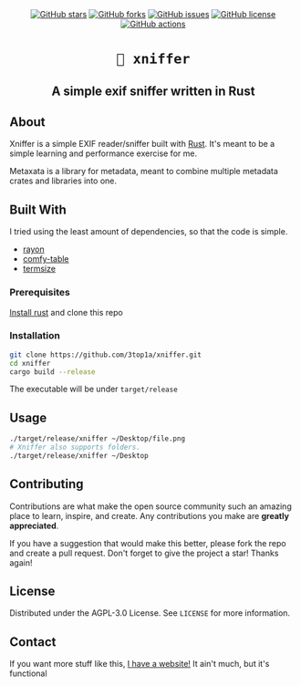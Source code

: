 <div id="top"></div>
<div align="center">
	<a href="https://github.com/3top1a/xniffer/stargazers"><img alt="GitHub stars" src="https://img.shields.io/github/stars/3top1a/xniffer?style=for-the-badge"></a>
	<a href="https://github.com/3top1a/xniffer/network"><img alt="GitHub forks" src="https://img.shields.io/github/forks/3top1a/xniffer?style=for-the-badge"></a>
	<a href="https://github.com/3top1a/xniffer/issues"><img alt="GitHub issues" src="https://img.shields.io/github/issues/3top1a/xniffer?style=for-the-badge"></a>
	<a href="https://github.com/3top1a/xniffer/blob/main/LICENSE"><img alt="GitHub license" src="https://img.shields.io/github/license/3top1a/xniffer?style=for-the-badge"></a>
	<a href="https://github.com/3top1a/xniffer/actions/workflows/rust.yml"><img alt="GitHub actions" src="https://github.com/xniffer/xniffer/actions/workflows/rust.yml/badge.svg"></a>
	<h1><code>📃 xniffer</code></h1>
	<h2>A simple exif sniffer written in Rust</h2>
</div>

## About

Xniffer is a simple EXIF reader/sniffer built with [Rust](https://www.rust-lang.org/).
It's meant to be a simple learning and performance exercise for me.

Metaxata is a library for metadata, meant to combine multiple metadata crates and libraries into one.

## Built With
I tried using the least amount of dependencies, so that the code is simple.

- [rayon](https://github.com/rayon-rs/rayon)
- [comfy-table](https://github.com/Nukesor/comfy-table)
- [termsize](https://github.com/softprops/termsize)

### Prerequisites
[Install rust](https://www.rust-lang.org/tools/install) and clone this repo

### Installation
```bash
git clone https://github.com/3top1a/xniffer.git
cd xniffer
cargo build --release
```

The executable will be under `target/release`

## Usage
```bash
./target/release/xniffer ~/Desktop/file.png
# Xniffer also supports folders.
./target/release/xniffer ~/Desktop
```

## Contributing
Contributions are what make the open source community such an amazing place to learn, inspire, and create. Any contributions you make are **greatly appreciated**.

If you have a suggestion that would make this better, please fork the repo and create a pull request.
Don't forget to give the project a star! Thanks again!

## License
Distributed under the AGPL-3.0 License. See `LICENSE` for more information.

## Contact
If you want more stuff like this, [I have a website!](https://3top1a.github.io/) It ain't much, but it's functional
